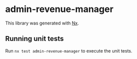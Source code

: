 # admin-revenue-manager

This library was generated with [Nx](https://nx.dev).

## Running unit tests

Run `nx test admin-revenue-manager` to execute the unit tests.
